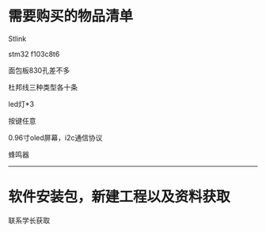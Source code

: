 # 需要购买的物品清单

Stlink

stm32 f103c8t6

面包板830孔差不多

杜邦线三种类型各十条

led灯*3

按键任意

0.96寸oled屏幕，i2c通信协议

蜂鸣器

------



# 软件安装包，新建工程以及资料获取

联系学长获取
